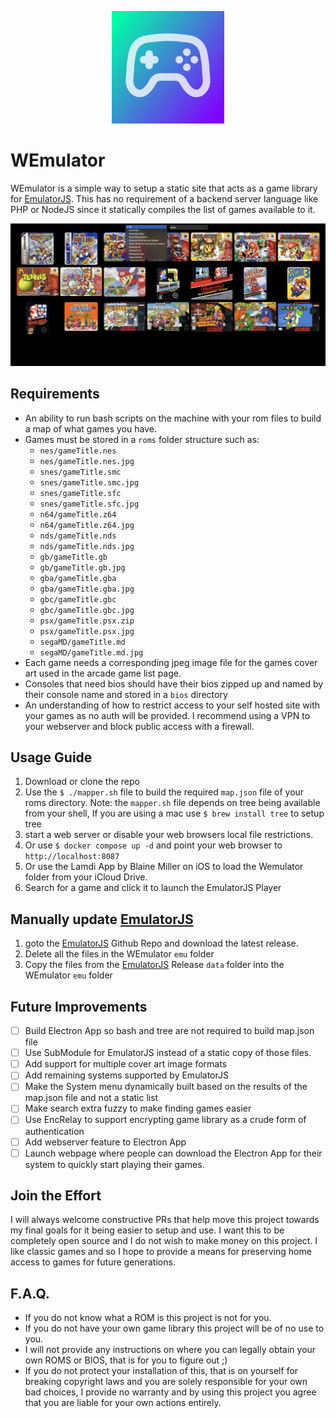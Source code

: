 <p align="center">
  <img src="https://github.com/blaineam/WEmulator/blob/main/apple-touch-icon.png?raw=true" alt="WEmulator Icon of a Game Controller"/>
</p>


# WEmulator

WEmulator is a simple way to setup a static site that acts as a game library for [EmulatorJS](https://github.com/EmulatorJS/EmulatorJS). This has no requirement of a backend server language like PHP or NodeJS since it statically compiles the list of games available to it.

![Screenshot](https://github.com/blaineam/WEmulator/blob/main/screenshot.png?raw=true)

## Requirements
- An ability to run bash scripts on the machine with your rom files to build a map of what games you have.
- Games must be stored in a `roms` folder structure such as:
    - `nes/gameTitle.nes`
    - `nes/gameTitle.nes.jpg`
    - `snes/gameTitle.smc`
    - `snes/gameTitle.smc.jpg`
    - `snes/gameTitle.sfc`
    - `snes/gameTitle.sfc.jpg`
    - `n64/gameTitle.z64`
    - `n64/gameTitle.z64.jpg`
    - `nds/gameTitle.nds`
    - `nds/gameTitle.nds.jpg`
    - `gb/gameTitle.gb`
    - `gb/gameTitle.gb.jpg`
    - `gba/gameTitle.gba`
    - `gba/gameTitle.gba.jpg`
    - `gbc/gameTitle.gbc`
    - `gbc/gameTitle.gbc.jpg`
    - `psx/gameTitle.psx.zip`
    - `psx/gameTitle.psx.jpg`
    - `segaMD/gameTitle.md`
    - `segaMD/gameTitle.md.jpg`
- Each game needs a corresponding jpeg image file for the games cover art used in the arcade game list page.
- Consoles that need bios should have their bios zipped up and named by their console name and stored in a `bios` directory
- An understanding of how to restrict access to your self hosted site with your games as no auth will be provided. I recommend using a VPN to your webserver and block public access with a firewall.

## Usage Guide

1. Download or clone the repo
1. Use the `$ ./mapper.sh` file to build the required `map.json` file of your roms directory.  Note: the `mapper.sh` file depends on tree being available from your shell, If you are using a mac use `$ brew install tree` to setup tree
1. start a web server or disable your web browsers local file restrictions.
1. Or use `$ docker compose up -d` and point your web browser to `http://localhost:8087`
1. Or use the Lamdi App by Blaine Miller on iOS to load the Wemulator folder from your iCloud Drive.
1. Search for a game and click it to launch the EmulatorJS Player

## Manually update [EmulatorJS](https://github.com/EmulatorJS/EmulatorJS)
1. goto the [EmulatorJS](https://github.com/EmulatorJS/EmulatorJS) Github Repo and download the latest release.
1. Delete all the files in the WEmulator `emu` folder
1. Copy the files from the [EmulatorJS](https://github.com/EmulatorJS/EmulatorJS) Release `data` folder into the WEmulator `emu` folder

## Future Improvements
- [ ]  Build Electron App so bash and tree are not required to build map.json file
- [ ]  Use SubModule for EmulatorJS instead of a static copy of those files.
- [ ]  Add support for multiple cover art image formats
- [ ]  Add remaining systems supported by EmulatorJS
- [ ]  Make the System menu dynamically built based on the results of the map.json file and not a static list
- [ ]  Make search extra fuzzy to make finding games easier
- [ ]  Use EncRelay to support encrypting game library as a crude form of authentication
- [ ]  Add webserver feature to Electron App
- [ ]  Launch webpage where people can download the Electron App for their system to quickly start playing their games.

## Join the Effort

I will always welcome constructive PRs that help move this project towards my final goals for it being easier to setup and use.
I want this to be completely open source and I do not wish to make money on this project. I like classic games and so I hope to provide a means for preserving home access to games for future generations.

## F.A.Q.
- If you do not know what a ROM is this project is not for you.
- If you do not have your own game library this project will be of no use to you.
- I will not provide any instructions on where you can legally obtain your own ROMS or BIOS, that is for you to figure out ;)
- If you do not protect your installation of this, that is on yourself for breaking copyright laws and you are solely responsible for your own bad choices, I provide no warranty and by using this project you agree that you are liable for your own actions entirely.
